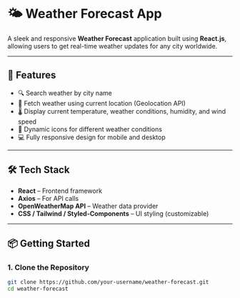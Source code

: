 # 🌤️ Weather Forecast App

A sleek and responsive **Weather Forecast** application built using **React.js**, allowing users to get real-time weather updates for any city worldwide.

---

## 🚀 Features

- 🔍 Search weather by city name
- 📍 Fetch weather using current location (Geolocation API)
- 🌡️ Display current temperature, weather conditions, humidity, and wind speed
- 🌄 Dynamic icons for different weather conditions
- 💻 Fully responsive design for mobile and desktop

---

## 🛠 Tech Stack

- **React** – Frontend framework
- **Axios** – For API calls
- **OpenWeatherMap API** – Weather data provider
- **CSS / Tailwind / Styled-Components** – UI styling (customizable)

---

## 📦 Getting Started

### 1. Clone the Repository

```bash
git clone https://github.com/your-username/weather-forecast.git
cd weather-forecast
